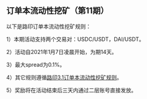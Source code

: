## 订单本流动性挖矿（第11期）


以下是路印订单本流动性挖矿规则：

1）本期活动支持两个交易对：USDC/USDT，DAI/USDT。

2）活动自2021年1月7日凌晨开始，为期14天。

3）最大spread为0.1%。

4）其它规则遵循[路印3.1订单本流动性挖矿规则](https://loopring.org/#/post/market-making-competition-cn)。

5）奖励将在活动结束后三天内通过二层账号直接发放。
